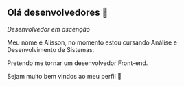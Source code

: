 ## Olá desenvolvedores 👋

*Desenvolvedor em ascenção*


Meu nome é Alisson, no momento estou cursando Análise e Desenvolvimento de Sistemas.

Pretendo me tornar um desenvolvedor Front-end.

Sejam muito bem vindos ao meu perfil 👋





